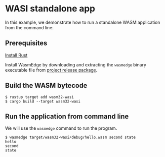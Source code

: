 # WASI standalone app

In this example, we demonstrate how to run a standalone WASM application from the command line.

## Prerequisites

[Install Rust](https://www.rust-lang.org/tools/install)

Install WasmEdge by downloading and extracting the `wasmedge` binary executable file from [project release package](https://github.com/WasmEdge/WasmEdge/releases/).

## Build the WASM bytecode

```
$ rustup target add wasm32-wasi
$ cargo build --target wasm32-wasi
```

## Run the application from command line

We will use the `wasmedge` command to run the program.

```
$ wasmedge target/wasm32-wasi/debug/hello.wasm second state
hello
second
state
```

